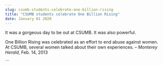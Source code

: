 ```yaml
---
slug: csumb-students-celebrate-one-billion-rising
title: "CSUMB students celebrate One Billion Rising"
date: January 01 2020
---
```


 
<p>It was a gorgeous day to be out at CSUMB. It was also powerful.</p>
<p>
  One Billion Rising was celebrated as an effort to end abuse against women. At
  CSUMB, several women talked about their own experiences. –
  <em>Monterey Herald</em>, Feb. 14, 2013
</p>
```

